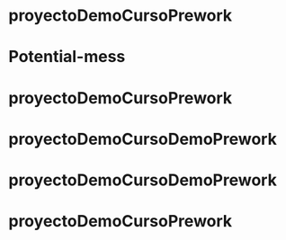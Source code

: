 # proyectoDemoCursoPrework
# Potential-mess
# proyectoDemoCursoPrework
# proyectoDemoCursoDemoPrework
# proyectoDemoCursoDemoPrework
# proyectoDemoCursoPrework
